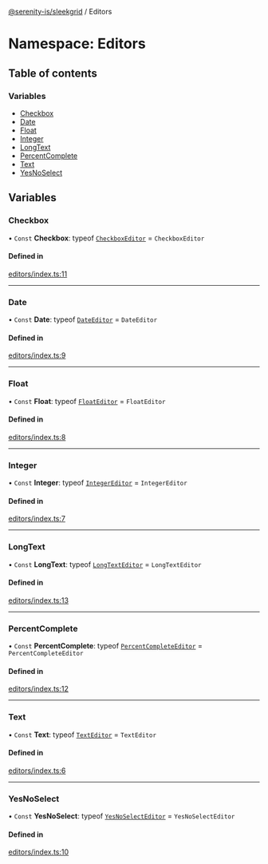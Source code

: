 [@serenity-is/sleekgrid](../README.md) / Editors

# Namespace: Editors

## Table of contents

### Variables

- [Checkbox](Editors.md#checkbox)
- [Date](Editors.md#date)
- [Float](Editors.md#float)
- [Integer](Editors.md#integer)
- [LongText](Editors.md#longtext)
- [PercentComplete](Editors.md#percentcomplete)
- [Text](Editors.md#text)
- [YesNoSelect](Editors.md#yesnoselect)

## Variables

### Checkbox

• `Const` **Checkbox**: typeof [`CheckboxEditor`](../classes/CheckboxEditor.md) = `CheckboxEditor`

#### Defined in

[editors/index.ts:11](https://github.com/serenity-is/sleekgrid/blob/master/src/editors/index.ts#line&#x3D;11)

___

### Date

• `Const` **Date**: typeof [`DateEditor`](../classes/DateEditor.md) = `DateEditor`

#### Defined in

[editors/index.ts:9](https://github.com/serenity-is/sleekgrid/blob/master/src/editors/index.ts#line&#x3D;9)

___

### Float

• `Const` **Float**: typeof [`FloatEditor`](../classes/FloatEditor.md) = `FloatEditor`

#### Defined in

[editors/index.ts:8](https://github.com/serenity-is/sleekgrid/blob/master/src/editors/index.ts#line&#x3D;8)

___

### Integer

• `Const` **Integer**: typeof [`IntegerEditor`](../classes/IntegerEditor.md) = `IntegerEditor`

#### Defined in

[editors/index.ts:7](https://github.com/serenity-is/sleekgrid/blob/master/src/editors/index.ts#line&#x3D;7)

___

### LongText

• `Const` **LongText**: typeof [`LongTextEditor`](../classes/LongTextEditor.md) = `LongTextEditor`

#### Defined in

[editors/index.ts:13](https://github.com/serenity-is/sleekgrid/blob/master/src/editors/index.ts#line&#x3D;13)

___

### PercentComplete

• `Const` **PercentComplete**: typeof [`PercentCompleteEditor`](../classes/PercentCompleteEditor.md) = `PercentCompleteEditor`

#### Defined in

[editors/index.ts:12](https://github.com/serenity-is/sleekgrid/blob/master/src/editors/index.ts#line&#x3D;12)

___

### Text

• `Const` **Text**: typeof [`TextEditor`](../classes/TextEditor.md) = `TextEditor`

#### Defined in

[editors/index.ts:6](https://github.com/serenity-is/sleekgrid/blob/master/src/editors/index.ts#line&#x3D;6)

___

### YesNoSelect

• `Const` **YesNoSelect**: typeof [`YesNoSelectEditor`](../classes/YesNoSelectEditor.md) = `YesNoSelectEditor`

#### Defined in

[editors/index.ts:10](https://github.com/serenity-is/sleekgrid/blob/master/src/editors/index.ts#line&#x3D;10)
